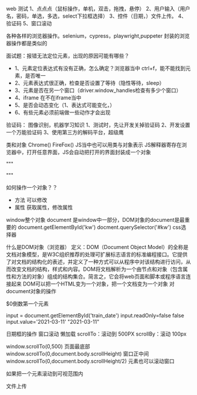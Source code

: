 web 测试
1、点点点（鼠标操作，单机，双击，拖拽，悬停）
2、用户输入（用户名，密码，单选，多选，select下拉框选择）
3、控件（日期，）文件上传。
4、验证码
5、窗口滚动

各种各样的浏览器操作。selenium，cypress，playwright,puppeter
封装的浏览器操作都是类似的

面试题：报错无法定位元素，出现的原因可能有哪些？
- 1、元素定位表达式有没有正确，怎么确定？浏览器当中 ctrl+f，能不能找到元素，是否唯一
- 2、元素表达式很正确，检查是否设置了等待（隐性等待，sleep）
- 3、元素是否在另一个窗口（driver.window_handles检查有多少个窗口）
- 4、iframe 在不在iframe当中
- 5、是否会动态变化（1、表达式可能变化，）
- 6、有些元素必须前端做一些动作才会出现

验证码：
图像识别，机器学习知识
1、测试时，先让开发关掉验证码
2、开发设置一个万能验证码
3、使用第三方的解码平台，超级鹰

类和对象
Chrome()
FireFox()
JS当中也可以用类与对象表示
JS解释器寄存在浏览器中，打开任意界面，JS会自动把打开的界面封装成一个对象

"""
<html></html>
"""

如何操作一个对象？？
- 方法  可以修改
- 属性 获取属性，修改属性

window整个对象
document 是window中一部分，DOM对象的document是最重要的
document.getElementById('kw') 
docment.querySelector('#kw') css选择器

什么是DOM对象（浏览器）
定义：DOM（Document Object Model）的全称是文档对象模型，是W3C组织推荐的处理可扩展标志语言的标准编程接口。它提供了对文档的结构化的表述，并定义了一种方式可以从程序中对该结构进行访问，从而改变文档的结构，样式和内容。DOM将文档解析为一个由节点和对象（包含属性和方法的对象）组成的结构集合。简言之，它会将web页面和脚本或程序语言连接起来
DOM可以把一个HTML变为一个对象，把一个文档变为一个对象
对document对象的操作

$0倒数第一个元素

input = document.getElementById('train_date')
input.readOnly=false
false
input.value='2021-03-11'
"2021-03-11"

日期框的操作
窗口滚动 懒加载
scrollTo：滚动到 500PX
scrollBy：滚动 100px

window.scrollTo(0,500)
页面最底部
window.scrollTo(0,document.body.scrollHeight)
窗口正中间
window.scrollTo(0,document.body.scrollHeight/2)
元素也可以滚动窗口

如果把一个元素滚动到可视范围内

文件上传

